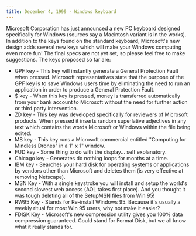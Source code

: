 ```yaml
---
title: December 4, 1999 - Windows keyboard
---
```

Microsoft Corporation has just announced a new PC keyboard designed specifically for Windows (sources say a Macintosh variant is in the works). In addition to the keys found on the standard keyboard, Microsoft's new design adds several new keys which will make your Windows computing even more fun! The final specs are not yet set, so please feel free to
make suggestions. The keys proposed so far are:

- GPF key - This key will instantly generate a General Protection Fault when pressed. Microsoft representatives state that the purpose of the GPF key is to save Windows users time by eliminating the need to run an application in order to produce a General Protection Fault.
- $ key - When this key is pressed, money is transferred automatically from your bank account to Microsoft without the need for further action or third party intervention.
- ZD key - This key was developed specifically for reviewers of Microsoft products. When pressed it inserts random superlative adjectives in any text which contains the words Microsoft or Windows within the file being edited.
- MS key - This key runs a Microsoft commercial entitled "Computing for Mindless Drones" in a 1" x 1" window.
- FUD key - Some thing to do with the display... self explanatory.
- Chicago key - Generates do nothing loops for months at a time.
- IBM key - Searches your hard disk for operating systems or applications by vendors other than Microsoft and deletes them (is very effective at removing Netscape).
- MSN Key - With a single keystroke you will install and setup the world's second slowest web access (AOL takes first place). And you thought it was tough deleting all of the SetupMSN files from Win 95!
- RW95 Key - Stands for Re-install Windows 95. Because it's usually a weekly ritual for most Win 95 users, why not make it easier?
- FDISK Key - Microsoft's new compression utility gives you 100% data compression guaranteed. Could stand for Format Disk, but we all know what it really stands for.